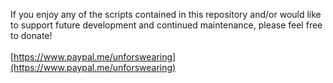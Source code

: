 If you enjoy any of the scripts contained in this repository and/or would like to support future development and continued maintenance, please feel free to donate!
<br><br>
[https://www.paypal.me/unforswearing](https://www.paypal.me/unforswearing)